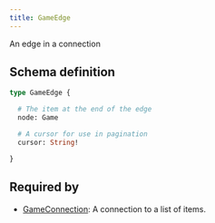 ```yaml
---
title: GameEdge
---
```


<p>An edge in a connection</p>


## Schema definition
```graphql
type GameEdge {

  # The item at the end of the edge
  node: Game 

  # A cursor for use in pagination
  cursor: String! 

}
```
## Required by
* [GameConnection](graphql/schema/gameconnection.md): A connection to a list of items.
